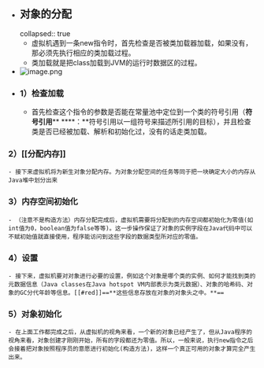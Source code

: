- ## **对象的分配**
  collapsed:: true
	- 虚拟机遇到一条new指令时，首先检查是否被类加载器加载，如果没有，那必须先执行相应的类加载过程。
	- 类加载就是把class加载到JVM的运行时数据区的过程。
- ![image.png](../assets/image_1689482720824_0.png)
- ### **1）检查加载**
	- 首先检查这个指令的参数是否能在常量池中定位到一个类的符号引用（**符号引用**** ****：**符号引用以一组符号来描述所引用的目标），并且检查类是否已经被加载、解析和初始化过，没有的话走类加载。
### **2）[[分配内存]]**
	- 接下来虚拟机将为新生对象分配内存。为对象分配空间的任务等同于把一块确定大小的内存从Java堆中划分出来
### **3）内存空间初始化**
	- （注意不是构造方法）内存分配完成后，虚拟机需要将分配到的内存空间都初始化为零值(如int值为0，boolean值为false等等)。这一步操作保证了对象的实例字段在Java代码中可以不赋初始值就直接使用，程序能访问到这些字段的数据类型所对应的零值。
### **4）设置**
	- 接下来，虚拟机要对对象进行必要的设置，例如这个对象是哪个类的实例、如何才能找到类的元数据信息（Java classes在Java hotspot VM内部表示为类元数据）、对象的哈希码、对象的GC分代年龄等信息。[[#red]]==**这些信息存放在对象的对象头之中。**==
### **5）对象初始化**
	- 在上面工作都完成之后，从虚拟机的视角来看，一个新的对象已经产生了，但从Java程序的视角来看，对象创建才刚刚开始，所有的字段都还为零值。所以，一般来说，执行new指令之后会接着把对象按照程序员的意愿进行初始化(构造方法)，这样一个真正可用的对象才算完全产生出来。